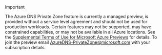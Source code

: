 > [!IMPORTANT]
> The Azure DNS Private Zone feature is currently a managed preview, is provided without a service level agreement and should not be used for production workloads. Certain features may not be supported, may have constrained capabilities, or may not be available in all Azure locations.  See the [Supplemental Terms of Use for Microsoft Azure Previews](https://azure.microsoft.com/support/legal/preview-supplemental-terms/) for details.  To join the preview email [AzureDNS-PrivateZone@microsoft.com](mailto:AzureDNS-PrivateZone@microsoft.com) with your subscription details.
